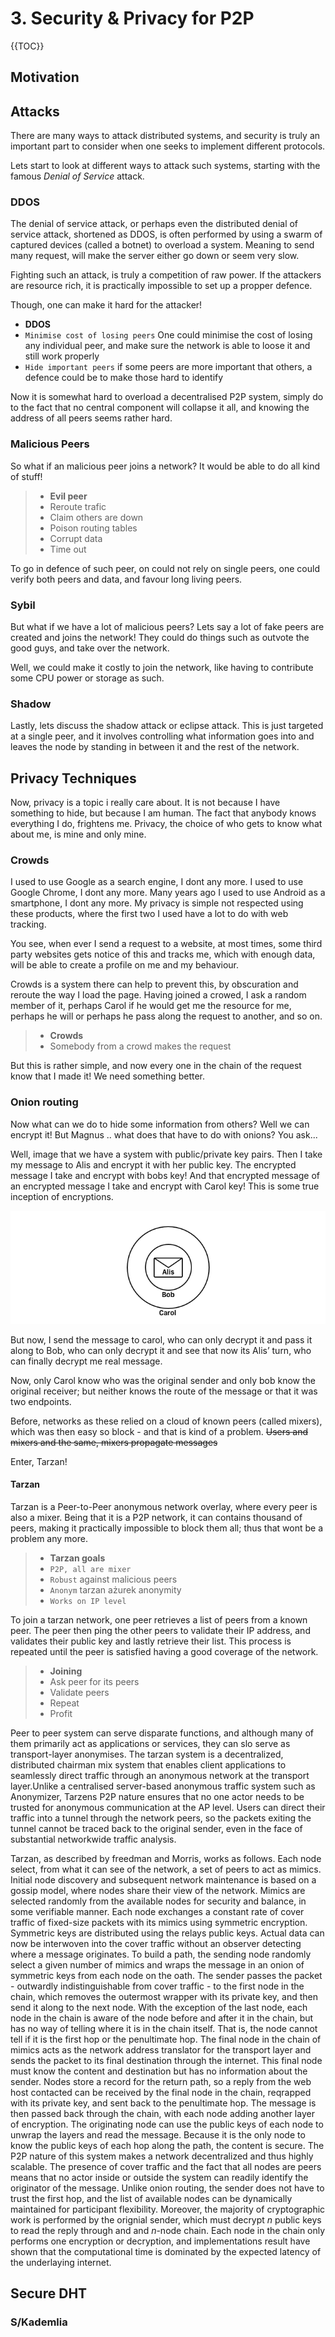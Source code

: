 # 3. Security & Privacy for P2P

{{TOC}}

## Motivation
## Attacks
There are many ways to attack distributed systems, and security is truly an important part to consider when one seeks to implement different protocols.

Lets start to look at different ways to attack such systems, starting with the famous _Denial of Service_ attack.

### DDOS

The denial of service attack, or perhaps even the distributed denial of service attack, shortened as DDOS, is often performed by using a swarm of captured devices (called a botnet) to overload a system. Meaning to send many request, will make the server either go down or seem very slow.

Fighting such an attack, is truly a competition of raw power. If the attackers are resource rich, it is practically impossible to set up a propper defence.

Though, one can make it hard for the attacker!

* **DDOS**
* `Minimise cost of losing peers` One could minimise the cost of losing any individual peer, and make sure the network is able to loose it and still work properly
* `Hide important peers` if some peers are more important that others, a defence could be to make those hard to identify 

Now it is somewhat hard to overload a decentralised P2P system, simply do to the fact that no central component will collapse it all, and knowing the address of all peers seems rather hard.

### Malicious Peers

So what if an malicious peer joins a network? It would be able to do all kind of stuff!

> * **Evil peer**
> * Reroute trafic
> * Claim others are down
> * Poison routing tables
> * Corrupt data
> * Time out

To go in defence of such peer, on could not rely on single peers, one could verify both peers and data, and favour long living peers.

### Sybil

But what if we have a lot of malicious peers? Lets say a lot of fake peers are created and joins the network! They could do things such as outvote the good guys, and take over the network.

Well, we could make it costly to join the network, like having to contribute some CPU power or storage as such.

### Shadow

Lastly, lets discuss the shadow attack or eclipse attack.
This is just targeted at a single peer, and it involves controlling what information goes into and leaves the node by standing in between it and the rest of the network. 

## Privacy Techniques

Now, privacy is a topic i really care about. It is not because I have something to hide, but because I am human. The fact that anybody knows everything I do, frightens me. Privacy, the choice of who gets to know what about me, is mine and only mine.

### Crowds

I used to use Google as a search engine, I dont any more. I used to use Google Chrome, I dont any more. Many years ago I used to use Android as a smartphone, I dont any more. My privacy is simple not respected using these products, where the first two I used have a lot to do with web tracking. 

You see, when ever I send a request to a website, at most times, some third party websites gets notice of this and tracks me, which with enough data, will be able to create a profile on me and my behaviour.

Crowds is a system there can help to prevent this, by obscuration and reroute the way I load the page. Having joined a crowed, I ask a random member of it, perhaps Carol if he would get me the resource for me, perhaps he will or perhaps he pass along the request to another, and so on.

> * **Crowds**
> * Somebody from a crowd makes the request

But this is rather simple, and now every one in the chain of the request know that I made it! We need something better.

### Onion routing

Now what can we do to hide some information from others? Well we can encrypt it! But Magnus .. what does that have to do with onions? You ask...

Well, image that we have a system with public/private key pairs. Then I take my message to Alis and encrypt it with her public key. The encrypted message I take and encrypt with bobs key! And that encrypted message of an encrypted message I take and encrypt with Carol key! This is some true inception of encryptions.

![](onion.png)

But now, I send the message to carol, who can only decrypt it and pass it along to Bob, who can only decrypt it and see that now its Alis’ turn, who can finally decrypt me real message.

Now, only Carol know who was the original sender and only bob know the original receiver; but neither knows the route of the message or that it was two endpoints.

Before, networks as these relied on a cloud of known peers (called mixers), which was then easy so block - and that is kind of a problem. ~~Users and mixers and the same, mixers propagate messages~~

Enter, Tarzan!

#### Tarzan

Tarzan is a Peer-to-Peer anonymous network overlay, where every peer is also a mixer. Being that it is a P2P network, it can contains thousand of peers, making it practically impossible to block them all; thus that wont be a problem any more.

> * **Tarzan goals**
> * `P2P, all are mixer`
> * `Robust` against malicious peers
> * `Anonym` tarzan ażurek anonymity
> * `Works on IP level`

To join a tarzan network, one peer retrieves a list of peers from a known peer. The peer then ping the other peers to validate their IP address, and validates their public key and lastly retrieve their list. This process is repeated until the peer is satisfied having a good coverage of the network.

> * **Joining**
> * Ask peer for its peers
> * Validate peers
> * Repeat
> * Profit

Peer to peer system can serve disparate functions, and although many of them primarily act as applications or services, they can slo serve as transport-layer anonymises. The tarzan system is a decentralized, distributed chairman mix system that enables client applications to seamlessly direct traffic through an anonymous network at the transport layer.Unlike a centralised server-based anonymous traffic system such as Anonymizer, Tarzens P2P nature ensures that no one actor needs to be trusted for anonymous communication at the AP level. Users can direct their traffic into a tunnel through the network peers, so the packets exiting the tunnel cannot be traced back to the original sender, even in the face of substantial networkwide traffic analysis.

Tarzan, as described by freedman and Morris, works as follows. Each node select, from what it can see of the network, a set of peers to act as mimics. Initial node discovery and subsequent network maintenance is based on a gossip model, where nodes share their view of the network. Mimics are selected randomly from the available nodes for security and balance, in some verifiable manner. Each node exchanges a constant rate of cover traffic of fixed-size packets with its mimics using symmetric encryption. Symmetric keys are distributed using the relays public keys. Actual data can now be interwoven into the cover traffic without an observer detecting where a message originates. To build a path, the sending node randomly select a given number of mimics and wraps the message in an onion of symmetric keys from each node on the oath. The sender passes the packet - outwardly indistinguishable from cover traffic - to the first node in the chain, which removes the outermost wrapper with its private key, and then send it along to the next node. With the exception of the last node, each node in the chain is aware of the node before and after it in the chain, but has no way of telling where it is in the chain itself. That is, the node cannot tell if it is the first hop or the penultimate hop. The final node in the chain of mimics acts as the network address translator for the transport layer and sends the packet to its final destination through the internet. This final node must know the content and destination but has no information about the sender.
Nodes store a record for the return path, so a reply from the web host contacted can be received by the final node in the chain, reqrapped with its private key, and sent back to the penultimate hop. The message is then passed back through the chain, with each node adding another layer of encryption. The originating node can use the public keys of each node to unwrap the layers and read the message. Because it is the only node to know the public keys of each hop along the path, the content is secure.
The P2P nature of this system makes a network decentralized and thus highly scalable. The presence of cover traffic and the fact that all nodes are peers means that no actor inside or outside the system can readily identify the originator of the message. Unlike onion routing, the sender does not have to trust the first hop, and the list of available nodes can be dynamically maintained for participant flexibility. Moreover, the majority of cryptographic work is performed by the orignial sender, which must decrypt _n_ public keys to read the reply through and and _n_-node chain. Each node in the chain only performs one encryption or decryption, and implementations result have shown that the computational time is dominated by the expected latency of the underlaying internet.

## Secure DHT
### S/Kademlia

